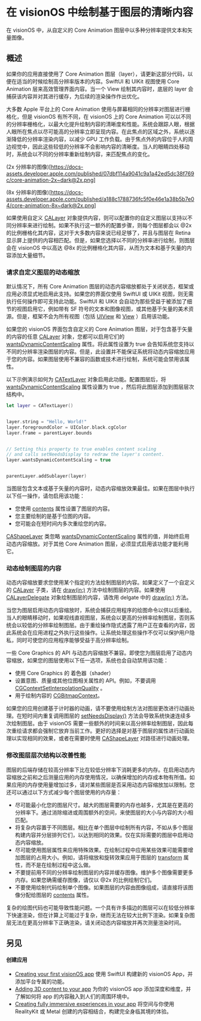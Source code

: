 # 在 visionOS 中绘制基于图层的清晰内容

在 visionOS 中，从自定义的 Core Animation 图层中以多种分辨率提供文本和矢量图像。

## 概述

如果你的应用直接使用了 Core Animation 图层（layer），请更新这部分代码，以便在适当的时候绘制高分辨率版本的内容。SwiftUI 和 UIKit 视图使用 Core Animation 层来高效管理界面内容。当一个 View 绘制其内容时，底层的 layer 会捕获该内容并对其进行缓存，为后续的渲染操作作出优化。

大多数 Apple 平台上的 Core Animation 使用与屏幕相同的分辨率对图层进行栅格化，但是 visionOS 有所不同，在 visionOS 上的 Core Animation 可以以不同的分辨率栅格化，以最大化提升绘制内容的清晰度和性能。系统会跟踪人眼，根据人眼所在焦点以尽可能高的分辨率立即呈现内容。在此焦点的区域之外，系统以逐渐降低的分辨率渲染内容，以减少 GPU 工作负载。由于焦点外的内容位于人的周边视觉中，因此这些较低的分辨率不会影响内容的清晰度。当人的眼睛四处移动时，系统会以不同的分辨率重新绘制内容，来匹配焦点的变化。

(2x 分辨率的图像)[https://docs-assets.developer.apple.com/published/07dbf114a9041c9a1a42ed5dc38f769c/core-animation-2x~dark@2x.png]

(8x 分辨率的图像)[https://docs-assets.developer.apple.com/published/a188c1788736fc5f0e46e1a38b5b7e04/core-animation-8x~dark@2x.png]

如果使用自定义 [CALayer](https://developer.apple.com/documentation/quartzcore/calayer) 对象提供内容，则可以配置你的自定义图层以支持以不同分辨率来进行绘制。如果不执行这一额外的配置步骤，则每个图层都会以 @2x 的比例栅格化其内容，这对于大多数内容来说已经足够了，并且与图层在 Retina 显示屏上提供的内容相匹配。但是，如果您选择以不同的分辨率进行绘制，则图层会在 visionOS 中以高达  @8x 的比例栅格化其内容，从而为文本和基于矢量的内容添加大量细节。

### 请求自定义图层的动态缩放

默认情况下，所有 Core Animation 图层的动态内容缩放都处于关闭状态，框架或应用必须显式地启用此支持。如果您的界面仅使用 SwiftUI 或 UIKit 视图，则无需执行任何操作即可支持此功能。SwiftUI 和 UIKit 会自动为那些受益于被添加了细节的视图启用它，例如带有 SF 符号的文本和图像视图，或其他基于矢量的美术资源。但是，框架不会为所有视图（包括 [UIView](https://developer.apple.com/documentation/uikit/uiview) 和 [View](https://developer.apple.com/documentation/SwiftUI/View) ）启用该功能。

如果您的 visionOS 界面包含自定义的 Core Animation 图层，对于包含基于矢量的内容的任意 [CALayer](https://developer.apple.com/documentation/quartzcore/calayer) 对象，您都可以启用它们的 [wantsDynamicContentScaling](https://developer.apple.com/documentation/quartzcore/calayer/4241437-wantsdynamiccontentscaling) 属性。将此属性设置为 true 会告知系统您支持以不同的分辨率渲染图层的内容。但是，此设置并不能保证系统将动态内容缩放应用于您的内容。如果图层使用不兼容的函数或技术进行绘制，系统可能会禁用该属性。

以下示例演示如何为 [CATextLayer](https://developer.apple.com/documentation/quartzcore/catextlayer) 对象启用此功能。配置图层后，将 [wantsDynamicContentScaling](https://developer.apple.com/documentation/quartzcore/calayer/4241437-wantsdynamiccontentscaling) 属性设置为 true ，然后将此图层添加到图层层次结构中。

```swift
let layer = CATextLayer()


layer.string = "Hello, World!"
layer.foregroundColor = UIColor.black.cgColor
layer.frame = parentLayer.bounds


// Setting this property to true enables content scaling 
// and calls setNeedsDisplay to redraw the layer's content.
layer.wantsDynamicContentScaling = true


parentLayer.addSublayer(layer)
```

当图层包含文本或基于矢量的内容时，动态内容缩放效果最佳。如果在图层中执行以下任一操作，请勿启用该功能：

- 您使用 [contents](https://developer.apple.com/documentation/quartzcore/calayer/1410773-contents) 属性设置了图层的内容。
- 您主要绘制的是基于位图的内容。
- 您可能会在短时间内多次重绘您的内容。

[CAShapeLayer](https://developer.apple.com/documentation/quartzcore/cashapelayer) 类忽略 [wantsDynamicContentScaling](https://developer.apple.com/documentation/quartzcore/calayer/4241437-wantsdynamiccontentscaling) 属性的值，并始终启用动态内容缩放。对于其他 Core Animation 图层，必须显式启用该功能才能利用它。

### 动态绘制图层的内容

动态内容缩放要求您使用某个指定的方法绘制图层的内容。如果定义了一个自定义的 [CALayer](https://developer.apple.com/documentation/quartzcore/calayer) 子类，请在 [draw(in:)](https://developer.apple.com/documentation/quartzcore/calayer/1410757-draw) 方法中绘制图层的内容。如果使用 [CALayerDelegate](https://developer.apple.com/documentation/quartzcore/calayerdelegate) 对象绘制图层的内容，请改用 delgate 中的 [draw(in:)](https://developer.apple.com/documentation/quartzcore/calayer/1410757-draw) 方法。

当您为图层启用动态内容缩放时，系统会捕获应用程序的绘图命令以供以后重绘。当人的眼睛移动时，如果视线直视图层，系统会以更高的分辨率绘制图层，否则系统会以较低的分辨率绘制图层。由于重绘操作隐式透露了用户正在查看的内容，因此系统会在应用进程之外执行这些操作。让系统处理这些操作不仅可以保护用户隐私，同时可使您的应用程序能够受益于高分辨率绘制。


一些 Core Graphics 的 API 与动态内容缩放不兼容。即使您为图层启用了动态内容缩放，如果您的图层使用以下任一选项，系统也会自动禁用该功能：
- 使用 Core Graphics 的 着色器（shader）
- 设置意图、质量或其他位图相关属性的 API。例如，不要调用 [CGContextSetInterpolationQuality](https://developer.apple.com/documentation/coregraphics/1455656-cgcontextsetinterpolationquality) 。
- 用于绘制内容的 [CGBitmapContext](https://developer.apple.com/documentation/coregraphics/cgbitmapcontext)。

如果您的应用创建基于计时器的动画，请不要使用绘制方法对图层更改进行动画处理。在短时间内重复调用图层的 [setNeedsDisplay()](https://developer.apple.com/documentation/quartzcore/calayer/1410855-setneedsdisplay) 方法会导致系统快速连续多次绘制图层。由于 visionOS 需要一些额外的时间来以高分辨率绘制图层，因此每次重绘请求都会强制它放弃当前工作。更好的选择是对基于图层的属性进行动画处理以实现相同的效果，或者在需要时使用 [CAShapeLayer](https://developer.apple.com/documentation/quartzcore/cashapelayer) 对路径进行动画处理。

### 修改图层层次结构以改善性能

图层的后端存储在较高分辨率下比在较低分辨率下消耗更多的内存。在启用动态内容缩放之前和之后测量应用的内存使用情况，以确保增加的内存成本物有所值。如果应用的内存使用量增加过多，请对某些图层是否采用动态内容缩放加以限制。您还可以通过以下方式减少每个图层使用的内存量：

- 尽可能最小化您的图层尺寸。越大的图层需要的内存也越多，尤其是在更高的分辨率下。通过消除缩进或周围额外的空间，来使图层的大小与内容的大小相匹配。
- 将复杂内容置于不同图层。相比在单个图层中绘制所有内容，不如从多个图层构建内容并分层排列它们，以达到相同的效果。仅在实际需要的图层中启用动态内容缩放。
- 尽可能使用图层属性来应用特殊效果。在绘制过程中应用某些效果可能需要增加图层的占用大小。例如，请将缩放和旋转效果应用于图层的 [transform](https://developer.apple.com/documentation/quartzcore/calayer/1410836-transform) 属性，而不是在绘制过程中这么做。
- 不要提前用不同的分辨率绘制图层的内容并缓存图像。维护多个图像需要更多内存。如果您确需缓存图像，请仅以 @2x 的比例绘制它们。
- 不要使用绘制代码绘制单个图像。如果图层的内容由图像组成，请直接将该图像分配给图层的 [contents](https://developer.apple.com/documentation/quartzcore/calayer/1410773-contents) 属性。

复杂的绘图代码也可能导致性能问题。一个具有许多描边的图层可以在较低分辨率下快速渲染，但在计算上可能过于复杂，继而无法在较大比例下渲染。如果复杂图层无法在更高分辨率下正确渲染，请关闭动态内容缩放并再次测量渲染时间。

## 另见

#### 创建应用

- [Creating your first visionOS app](https://developer.apple.com/documentation/visionos/creating-your-first-visionos-app)
使用 SwiftUI 构建新的 visionOS App，并添加平台专属的功能。
- [Adding 3D content to your app](https://developer.apple.com/documentation/visionos/adding-3d-content-to-your-app)
为你的 visionOS app 添加深度和维度，并了解如何将 app 的内容融入到人们的周围环境中。
- [Creating fully immersive experiences in your app](https://developer.apple.com/documentation/visionos/creating-fully-immersive-experiences)
将空间与你使用 RealityKit 或 Metal 创建的内容相结合，构建完全身临其境的体验。
